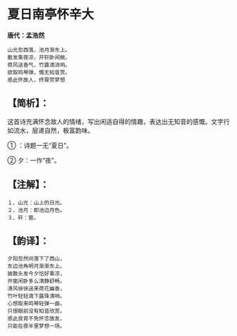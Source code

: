 # 夏日南亭怀辛大

**唐代：孟浩然**

    山光忽西落，池月渐东上。
    散发乘夜凉，开轩卧闲敞。
    荷风送香气，竹露滴消响。
    欲取鸣琴弹，慨无知音赏。
    感此怀故人，终霄劳梦想

【简析】：
--
这首诗充满怀念故人的情绪，写出闲适自得的情趣，表达出无知音的感慨。文字行如流水，层递自然，极富韵味。

① ：诗题一无“夏日”。

② 夕：一作“夜”。

【注解】：
--
    １、山光：山上的日光。
    ２、池月：即池边月色。
    ３、轩：窗。

【韵译】：
--
    夕阳忽然间落下了西山，
    东边池角明月渐渐东上。
    披散头发今夕恰好乘凉，
    开窗闲卧多么清静舒畅。
    清风徐徐送来荷花幽香，
    竹叶轻轻滴下露珠清响。
    心想取来鸣琴轻弹一曲，
    只恨眼前没有知音欣赏。
    感此良宵不免怀念故友，
    只能在夜半里梦想一场。
